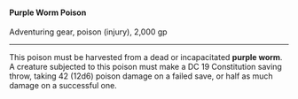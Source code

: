 #### Purple Worm Poison

Adventuring gear, poison (injury), 2,000 gp

---

This poison must be harvested from a dead or incapacitated **purple worm**. A creature subjected to this poison must make a DC 19 Constitution saving throw, taking 42 (12d6) poison damage on a failed save, or half as much damage on a successful one.